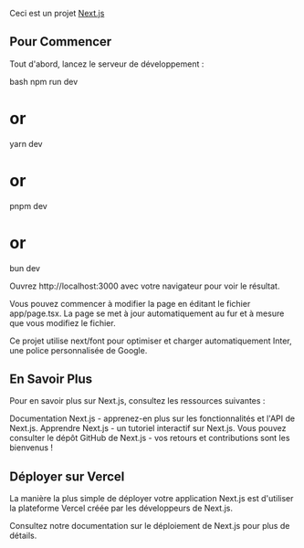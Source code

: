 Ceci est un projet [Next.js](https://nextjs.org/)

## Pour Commencer

Tout d'abord, lancez le serveur de développement :

bash
npm run dev
# or
yarn dev
# or
pnpm dev
# or
bun dev

Ouvrez http://localhost:3000 avec votre navigateur pour voir le résultat.

Vous pouvez commencer à modifier la page en éditant le fichier app/page.tsx. La page se met à jour automatiquement au fur et à mesure que vous modifiez le fichier.

Ce projet utilise next/font pour optimiser et charger automatiquement Inter, une police personnalisée de Google.

## En Savoir Plus

Pour en savoir plus sur Next.js, consultez les ressources suivantes :

Documentation Next.js - apprenez-en plus sur les fonctionnalités et l'API de Next.js.
Apprendre Next.js - un tutoriel interactif sur Next.js.
Vous pouvez consulter le dépôt GitHub de Next.js - vos retours et contributions sont les bienvenus !

## Déployer sur Vercel

La manière la plus simple de déployer votre application Next.js est d'utiliser la plateforme Vercel créée par les développeurs de Next.js.

Consultez notre documentation sur le déploiement de Next.js pour plus de détails.
